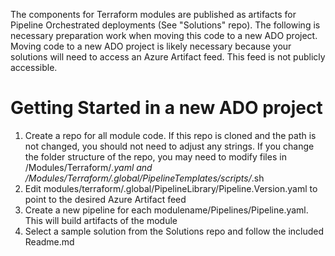 The components for Terraform modules are published as artifacts for Pipeline Orchestrated deployments (See "Solutions" repo).  The following is necessary preparation work
when moving this code to a new ADO project.  Moving code to a new ADO project is likely necessary because your solutions will need to access an Azure Artifact feed.
This feed is not publicly accessible.

# Getting Started in a new ADO project
1. Create a repo for all module code.  If this repo is cloned and the path is not changed, you should not need to adjust any strings.  If you change the folder structure of the repo, you may need to modify files in /Modules/Terraform/*.yaml and /Modules/Terraform/.global/PipelineTemplates/scripts/*.sh
2. Edit modules/terraform/.global/PipelineLibrary/Pipeline.Version.yaml to point to the desired Azure Artifact feed
3. Create a new pipeline for each modulename/Pipelines/Pipeline.yaml.  This will build artifacts of the module
4. Select a sample solution from the Solutions repo and follow the included Readme.md